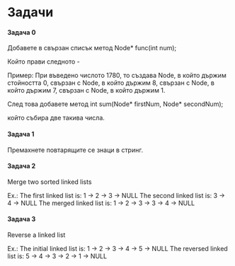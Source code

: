 # Задачи

#### Задача 0

Добавете в свързан списък метод Node* func(int num);

Който прави следното -

Пример: При въведено числото 1780, то създава Node, в който държим стойността 0, свързан с Node, в който държим 8, свързан с Node, в който държим 7, свързан с Node, в който държим 1.

След това добавете метод int sum(Node* firstNum, Node* secondNum);

който събира две такива числа.



#### **Задача 1** 

Премахнете повтарящите се знаци в стринг.

#### **Задача 2** 
Merge two sorted linked lists

Ex.:
The first linked list is: 1 -> 2 -> 3 -> NULL
The second linked list is: 3 -> 4 -> NULL
The merged linked list is: 1 -> 2 -> 3 -> 3 -> 4 -> NULL


#### **Задача 3** 
Reverse a linked list

Ex.:
The initial linked list is: 1 -> 2 -> 3 -> 4 -> 5 -> NULL
The reversed linked list is: 5 -> 4 -> 3 -> 2 -> 1 -> NULL

